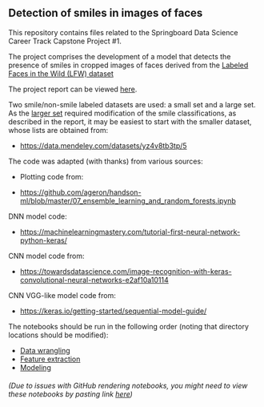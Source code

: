 ##  Detection of smiles in images of faces

This repository contains files related to the Springboard Data Science Career Track Capstone Project #1.

The project comprises the development of a model that detects the presence of smiles in cropped images of faces derived from the [Labeled Faces in the Wild (LFW) dataset](https://conradsanderson.id.au/lfwcrop/)

The project report can be viewed [here](https://github.com/adriatic13/springboard/blob/master/dsct_capstone1/Marinovich_Cap1_Final_Report.pdf).

Two smile/non-smile labeled datasets are used: a small set and a large set. As the [larger set](https://github.com/hromi/SMILEsmileD/tree/master/SMILEs) required modification of the smile classifications, as described in the report, it may be easiest to start with the smaller dataset, whose lists are obtained from:

  * https://data.mendeley.com/datasets/yz4v8tb3tp/5

The code was adapted (with thanks) from various sources:

 - Plotting code from:

  * https://github.com/ageron/handson-ml/blob/master/07_ensemble_learning_and_random_forests.ipynb 

DNN model code:

  * https://machinelearningmastery.com/tutorial-first-neural-network-python-keras/

CNN model code from:

  * https://towardsdatascience.com/image-recognition-with-keras-convolutional-neural-networks-e2af10a10114

CNN VGG-like model code from:

  * https://keras.io/getting-started/sequential-model-guide/

The notebooks should be run in the following order (noting that directory locations should be modified):

  * [Data wrangling](https://github.com/adriatic13/springboard/blob/master/dsct_capstone2/Adrian_Marinovich___Cap2L_data_wrangling190221_.ipynb)
  * [Feature extraction](https://github.com/adriatic13/springboard/blob/master/dsct_capstone2/Adrian_Marinovich___Cap2L_feature_extraction180221.ipynb)
  * [Modeling](https://github.com/adriatic13/springboard/blob/master/dsct_capstone2/Adrian_Marinovich___Cap2L_modeling190221.ipynb)
###### (Due to issues with GitHub rendering notebooks, you might need to view these notebooks by pasting link [here](https://nbviewer.jupyter.org/))
